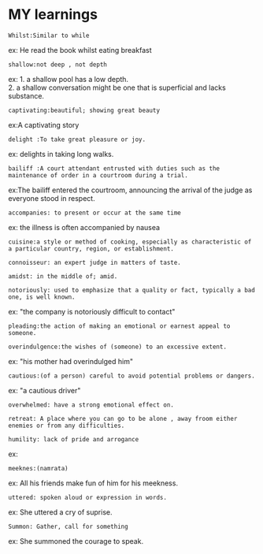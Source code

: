# MY learnings
```
Whilst:Similar to while
 ```
ex: He read the book whilst eating breakfast<br>
```
shallow:not deep , not depth
```
ex: 1. a shallow pool has a low depth.<br>
    2.  a shallow conversation might be one that is superficial and lacks substance.<br>
```
captivating:beautiful; showing great beauty
```
ex:A captivating story <br>
``` 
delight :To take great pleasure or joy.
```
ex: delights in taking long walks.<br>
``` 
bailiff :A court attendant entrusted with duties such as the maintenance of order in a courtroom during a trial.
```
ex:The bailiff entered the courtroom, announcing the arrival of the judge as everyone stood in respect.<br>
```
accompanies: to present or occur at the same time
```
ex: the illness is often accompanied by nausea<br>
```
cuisine:a style or method of cooking, especially as characteristic of a particular country, region, or establishment.
```
```
connoisseur: an expert judge in matters of taste.
```
```
amidst: in the middle of; amid.
```
```
notoriously: used to emphasize that a quality or fact, typically a bad one, is well known.
```
ex:
"the company is notoriously difficult to contact"<br>
``` 
pleading:the action of making an emotional or earnest appeal to someone.
```
```
overindulgence:the wishes of (someone) to an excessive extent.
```
ex: "his mother had overindulged him"<br>
```
cautious:(of a person) careful to avoid potential problems or dangers.
```
ex: "a cautious driver"<br>
```
overwhelmed: have a strong emotional effect on.
```

```
retreat: A place where you can go to be alone , away froom either enemies or from any difficulties.
```

```
humility: lack of pride and arrogance
```
ex:

```
meeknes:(namrata)
```
ex: All his friends make fun of him for his meekness.

```
uttered: spoken aloud or expression in words.
```

ex: She uttered a cry of suprise.
```
Summon: Gather, call for something 
```
ex: She summoned the courage to speak.
